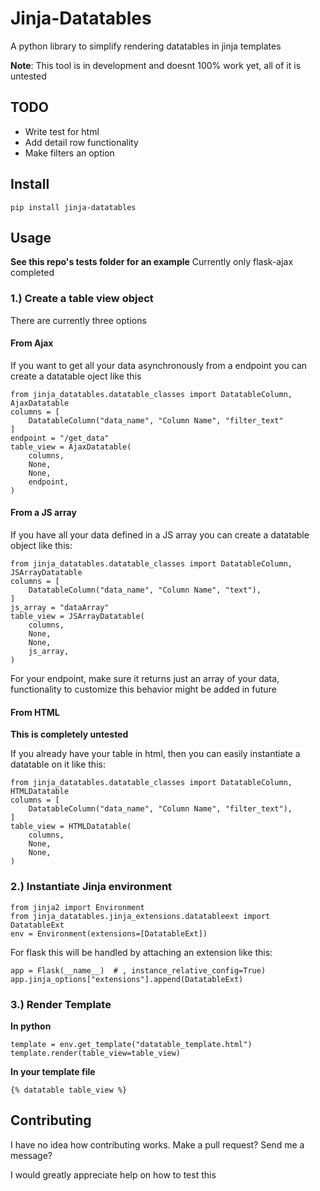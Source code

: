 # Jinja-Datatables

A python library to simplify rendering datatables in jinja templates

**Note**: This tool is in development and doesnt 100% work yet, all of it is untested

## TODO
 - Write test for html
 - Add detail row functionality
 - Make filters an option
 
## Install
 
    pip install jinja-datatables

## Usage
**See this repo's tests folder for an example**
Currently only flask-ajax completed

### 1.) Create a table view object

There are currently three options

#### From Ajax
If you want to get all your data asynchronously from a endpoint you can create a datatable oject like this

    from jinja_datatables.datatable_classes import DatatableColumn, AjaxDatatable
    columns = [
        DatatableColumn("data_name", "Column Name", "filter_text"
    ]
    endpoint = "/get_data"
    table_view = AjaxDatatable(
        columns,
        None,
        None,
        endpoint,
    )

#### From a JS array
If you have all your data defined in a JS array you can create a datatable object like this:

    from jinja_datatables.datatable_classes import DatatableColumn, JSArrayDatatable
    columns = [
        DatatableColumn("data_name", "Column Name", "text"),
    ]
    js_array = "dataArray"
    table_view = JSArrayDatatable(
        columns,
        None,
        None,
        js_array,
    )

For your endpoint, make sure it returns just an array of your data, functionality to customize this behavior might be added in future

#### From HTML
**This is completely untested**

If you already have your table in html, then you can easily instantiate a datatable on it like this:

    from jinja_datatables.datatable_classes import DatatableColumn, HTMLDatatable
    columns = [
        DatatableColumn("data_name", "Column Name", "filter_text"),
    ]
    table_view = HTMLDatatable(
        columns,
        None,
        None,
    )

### 2.) Instantiate Jinja environment

    from jinja2 import Environment
    from jinja_datatables.jinja_extensions.datatableext import DatatableExt
    env = Environment(extensions=[DatatableExt])

For flask this will be handled by attaching an extension like this:

    app = Flask(__name__)  # , instance_relative_config=True)
    app.jinja_options["extensions"].append(DatatableExt)

### 3.) Render Template

**In python**

    template = env.get_template("datatable_template.html")
    template.render(table_view=table_view)
    
**In your template file**

    {% datatable table_view %}

## Contributing
I have no idea how contributing works. Make a pull request? Send me a message? 

I would greatly appreciate help on how to test this

